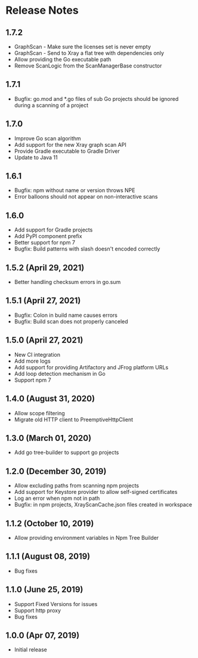 # Release Notes

## 1.7.2
- GraphScan - Make sure the licenses set is never empty
- GraphScan - Send to Xray a flat tree with dependencies only
- Allow providing the Go executable path
- Remove ScanLogic from the ScanManagerBase constructor

## 1.7.1

- Bugfix: go.mod and *.go files of sub Go projects should be ignored during a scanning of a project

## 1.7.0

- Improve Go scan algorithm
- Add support for the new Xray graph scan API
- Provide Gradle executable to Gradle Driver
- Update to Java 11

## 1.6.1

- Bugfix: npm without name or version throws NPE
- Error balloons should not appear on non-interactive scans

## 1.6.0

- Add support for Gradle projects
- Add PyPI component prefix
- Better support for npm 7
- Bugfix: Build patterns with slash doesn't encoded correctly

## 1.5.2 (April 29, 2021)

- Better handling checksum errors in go.sum

## 1.5.1 (April 27, 2021)

- Bugfix: Colon in build name causes errors
- Bugfix: Build scan does not properly canceled

## 1.5.0 (April 27, 2021)

- New CI integration
- Add more logs
- Add support for providing Artifactory and JFrog platform URLs
- Add loop detection mechanism in Go
- Support npm 7

## 1.4.0 (August 31, 2020)

- Allow scope filtering
- Migrate old HTTP client to PreemptiveHttpClient

## 1.3.0 (March 01, 2020)

- Add go tree-builder to support go projects

## 1.2.0 (December 30, 2019)

- Allow excluding paths from scanning npm projects
- Add support for Keystore provider to allow self-signed certificates
- Log an error when npm not in path
- Bugfix: in npm projects, XrayScanCache.json files created in workspace

## 1.1.2 (October 10, 2019)

- Allow providing environment variables in Npm Tree Builder

## 1.1.1 (August 08, 2019)

- Bug fixes

## 1.1.0 (June 25, 2019)

- Support Fixed Versions for issues
- Support http proxy
- Bug fixes

## 1.0.0 (Apr 07, 2019)

- Initial release
